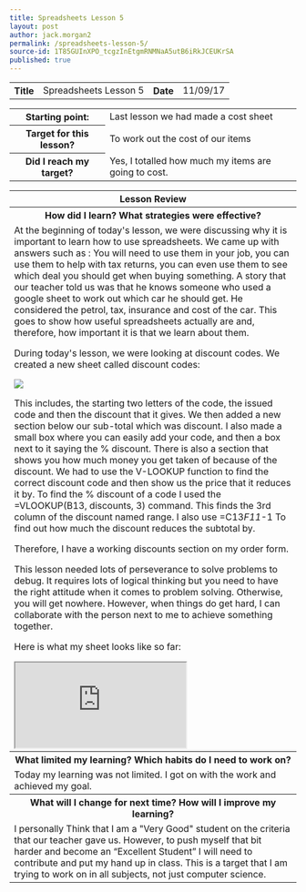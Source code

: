 ```yaml
---
title: Spreadsheets Lesson 5
layout: post
author: jack.morgan2
permalink: /spreadsheets-lesson-5/
source-id: 1T85GUInXPO_tcgzInEtgmRNMNaA5utB6iRkJCEUKrSA
published: true
---
```

<table>
  <tr>
    <th class="b">Title</th>
    <td>Spreadsheets Lesson 5</td>
    <th class="b">Date</th>
    <td>11/09/17</td>
  </tr>
</table>


<table>
  <tr>
    <th class="b">Starting point:</th>
    <td>Last lesson we had made a cost sheet</td>
  </tr>
  <tr>
    <th class="b">Target for this lesson?</th>
    <td>To work out the cost of our items</td>
  </tr>
  <tr>
    <th class="b">Did I reach my target? 
</th>
    <td>Yes, I totalled how much my items are going to cost.</td>
  </tr>
</table>


<table>
  <tr>
    <th class="b">Lesson Review</th>
  </tr>
  <tr>
    <th class="b">How did I learn? What strategies were effective? </th>
  </tr>
  <tr>
    <td>At the beginning of today's lesson, we were discussing why it is important to learn how to use spreadsheets. We came up with answers such as : You will need to use them in your job, you can use them to help with tax returns, you can even use them to see which deal you should get when buying something. A story that our  teacher told us was that he knows someone who used a google sheet to work out which car he should get. He considered the petrol, tax, insurance and cost of the car. This goes to show how useful spreadsheets actually are and, therefore, how important it is that we learn about them.

 During today's lesson, we were looking at discount codes. We created a new sheet called discount codes:
 
 <img src="https://raw.githubusercontent.com/jackm245/jackm245.github.io/master/images/Screen%20Shot%202017-10-11%20at%2018.04.14.png?raw=true">

This includes, the starting two letters of the code, the issued code and then the discount that it gives. We then added a new section below our sub-total which was discount. I also made a small box where you can easily add your code, and then a box next to it saying the % discount. There is also a section that shows you how much money you get taken of because of the discount. We had to use the V-LOOKUP function to find the correct discount code and then show us the price that it reduces it by. To find the % discount of a code I used the =VLOOKUP(B13, discounts, 3) command. This finds the 3rd column of the discount named range. I also use =C13*F11*-1 To find out how much the discount reduces the subtotal by. 

Therefore, I have a working discounts section on my order form.

This lesson needed lots of perseverance to solve problems to debug. It requires lots of logical thinking but you need to have the right attitude when it comes to problem solving. Otherwise, you will get nowhere. However, when things do get hard, I can collaborate with the person next to me to achieve something together. 

Here is what my sheet looks like so far:
<iframe src="https://docs.google.com/spreadsheets/d/e/2PACX-1vTwYvF5pzpbZ5MvK7J45HUUoSu7ZtbrCwD-oaN9XV6FymnUtn7YnQonc34oYvXup5sUazFVEPXWFoqU/pubhtml?widget=true&headers=false"> height="700" width="675"></iframe> 
</td>
  </tr>
  <tr>
    <th class="b">What limited my learning? Which habits do I need to work on? </th>
  </tr>
  <tr>
    <td>Today my learning was not limited. I got on with the work and achieved my goal.</td>
  </tr>
  <tr>
    <th class="b">What will I change for next time? How will I improve my learning?</th>
  </tr>
  <tr>
    <td>I personally Think that I am a "Very Good" student on the criteria that our teacher gave us. However, to push myself that bit harder and become an “Excellent Student” I will need to contribute and put my hand up in class. This is a target that I am trying to work on in all subjects, not just computer science.</td>
  </tr>
</table>


